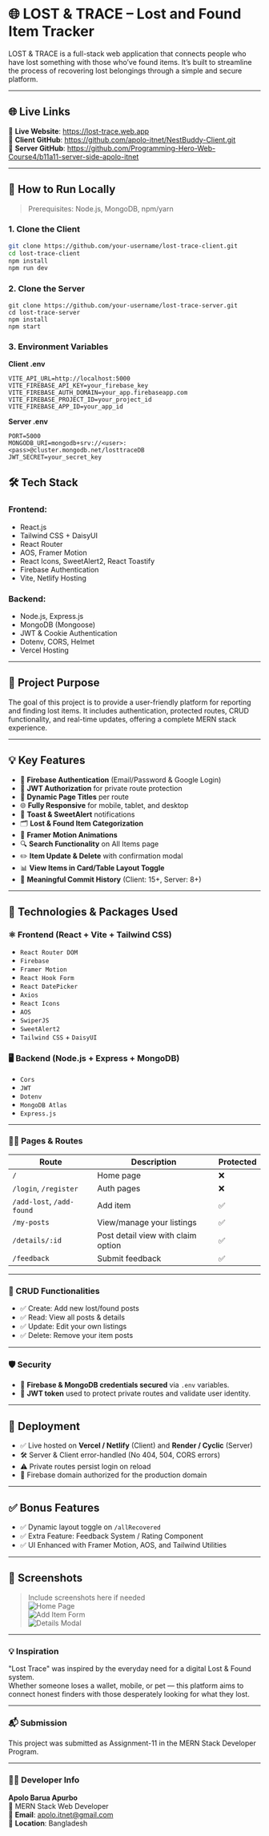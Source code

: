 # 🌐 LOST & TRACE – Lost and Found Item Tracker

LOST & TRACE is a full-stack web application that connects people who have lost something with those who’ve found items. It’s built to streamline the process of recovering lost belongings through a simple and secure platform.

---
## 🌐 Live Links
🔗 **Live Website**: https://lost-trace.web.app  <br>
🔗 **Client GitHub**: https://github.com/apolo-itnet/NestBuddy-Client.git <br>
🔗 **Server GitHub**: https://github.com/Programming-Hero-Web-Course4/b11a11-server-side-apolo-itnet


---

## 🧪 How to Run Locally

> Prerequisites: Node.js, MongoDB, npm/yarn

### 1. Clone the Client

```bash
git clone https://github.com/your-username/lost-trace-client.git
cd lost-trace-client
npm install
npm run dev
```
### 2. Clone the Server
```
git clone https://github.com/your-username/lost-trace-server.git
cd lost-trace-server
npm install
npm start
```

### 3. Environment Variables
**Client .env**

```
VITE_API_URL=http://localhost:5000
VITE_FIREBASE_API_KEY=your_firebase_key
VITE_FIREBASE_AUTH_DOMAIN=your_app.firebaseapp.com
VITE_FIREBASE_PROJECT_ID=your_project_id
VITE_FIREBASE_APP_ID=your_app_id
```

**Server .env**
```
PORT=5000
MONGODB_URI=mongodb+srv://<user>:<pass>@cluster.mongodb.net/losttraceDB
JWT_SECRET=your_secret_key
```


## 🛠 Tech Stack

### Frontend:
- React.js
- Tailwind CSS + DaisyUI
- React Router
- AOS, Framer Motion
- React Icons, SweetAlert2, React Toastify
- Firebase Authentication
- Vite, Netlify Hosting

### Backend:
- Node.js, Express.js
- MongoDB (Mongoose)
- JWT & Cookie Authentication
- Dotenv, CORS, Helmet
- Vercel Hosting

---

## 🎯 Project Purpose

The goal of this project is to provide a user-friendly platform for reporting and finding lost items. It includes authentication, protected routes, CRUD functionality, and real-time updates, offering a complete MERN stack experience.

---

## 💡 Key Features

- 🔐 **Firebase Authentication** (Email/Password & Google Login)
- 🧠 **JWT Authorization** for private route protection
- 📄 **Dynamic Page Titles** per route
- 🌐 **Fully Responsive** for mobile, tablet, and desktop
- 💬 **Toast & SweetAlert** notifications
- 🗂️ **Lost & Found Item Categorization**
- 🎨 **Framer Motion Animations**
- 🔍 **Search Functionality** on All Items page
- ✏️ **Item Update & Delete** with confirmation modal
- 📊 **View Items in Card/Table Layout Toggle**
- 🧾 **Meaningful Commit History** (Client: 15+, Server: 8+)

---

## 🧰 Technologies & Packages Used

### ⚛️ Frontend (React + Vite + Tailwind CSS)
- `React Router DOM`
- `Firebase`
- `Framer Motion`
- `React Hook Form`
- `React DatePicker`
- `Axios`
- `React Icons`
- `AOS`
- `SwiperJS`
- `SweetAlert2`
- `Tailwind CSS` + `DaisyUI`

### 🖥️ Backend (Node.js + Express + MongoDB)
- `Cors`
- `JWT`
- `Dotenv`
- `MongoDB Atlas`
- `Express.js`

---

### 🧑‍💻 Pages & Routes
| Route                     | Description                        | Protected |
| ------------------------- | ---------------------------------- | --------- |
| `/`                       | Home page                          | ❌         |
| `/login`, `/register`     | Auth pages                         | ❌         |
| `/add-lost`, `/add-found` | Add item                           | ✅         |
| `/my-posts`               | View/manage your listings          | ✅         |
| `/details/:id`            | Post detail view with claim option | ✅         |
| `/feedback`               | Submit feedback                    | ✅         |

---

### 🧾 CRUD Functionalities
- ✅ Create: Add new lost/found posts
- ✅ Read: View all posts & details
- ✅ Update: Edit your own listings
- ✅ Delete: Remove your item posts

---

### 🛡️ Security

- 🔐 **Firebase & MongoDB credentials secured** via `.env` variables.
- 📜 **JWT token** used to protect private routes and validate user identity.

---

## 🚀 Deployment

- ✅ Live hosted on **Vercel / Netlify** (Client) and **Render / Cyclic** (Server)
- 🛠️ Server & Client error-handled (No 404, 504, CORS errors)
- ⚠️ Private routes persist login on reload
- 🔐 Firebase domain authorized for the production domain

---

## ✅ Bonus Features

- ✅ Dynamic layout toggle on `/allRecovered`
- ✅ Extra Feature: Feedback System / Rating Component
- ✅ UI Enhanced with Framer Motion, AOS, and Tailwind Utilities

---

## 📸 Screenshots

> Include screenshots here if needed  
> ![Home Page](screenshot-url)  
> ![Add Item Form](screenshot-url)  
> ![Details Modal](screenshot-url)

---

### 💡 Inspiration
"Lost Trace" was inspired by the everyday need for a digital Lost & Found system. <br>
Whether someone loses a wallet, mobile, or pet — this platform aims to connect honest finders with those desperately looking for what they lost.

---

### 📬 Submission
This project was submitted as Assignment-11 in the MERN Stack Developer Program.

---

### 👨‍💻 Developer Info
**Apolo Barua Apurbo**   <br> 
💼 MERN Stack Web Developer  <br> 
📧 **Email**: apolo.itnet@gmail.com  <br> 
📍 **Location**: Bangladesh  <br> 

